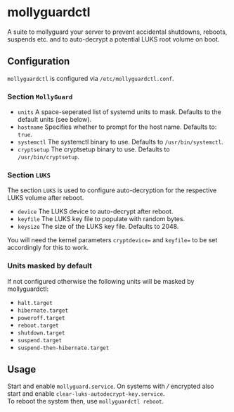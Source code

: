 # mollyguardctl
A suite to mollyguard your server to prevent accidental shutdowns, reboots, suspends etc. and to auto-decrypt a potential LUKS root volume on boot. 

## Configuration
`mollyguardctl` is configured via `/etc/mollyguardctl.conf`.

### Section `MollyGuard`
* `units` A space-seperated list of systemd units to mask. Defaults to the default units (see below). 
* `hostname` Specifies whether to prompt for the host name. Defaults to: `true`.
* `systemctl` The systemctl binary to use. Defaults to `/usr/bin/systemctl`.
* `cryptsetup` The cryptsetup binary to use. Defaults to `/usr/bin/cryptsetup`.

### Section `LUKS`
The section `LUKS` is used to configure auto-decryption for the respective LUKS volume after reboot.

* `device` The LUKS device to auto-decrypt after reboot.
* `keyfile` The LUKS key file to populate with random bytes.
* `keysize` The size of the LUKS key file. Defaults to 2048.

You will need the kernel parameters `cryptdevice=` and `keyfile=` to be set accordingly for this to work.

### Units masked by default
If not configured otherwise the following units will be masked by mollyguardctl:

* `halt.target`
* `hibernate.target`
* `poweroff.target`
* `reboot.target`
* `shutdown.target`
* `suspend.target`
* `suspend-then-hibernate.target`

## Usage
Start and enable `mollyguard.service`. On systems with */* encrypted also start and enable `clear-luks-autodecrypt-key.service`.  
To reboot the system then, use `mollyguardctl reboot`.
